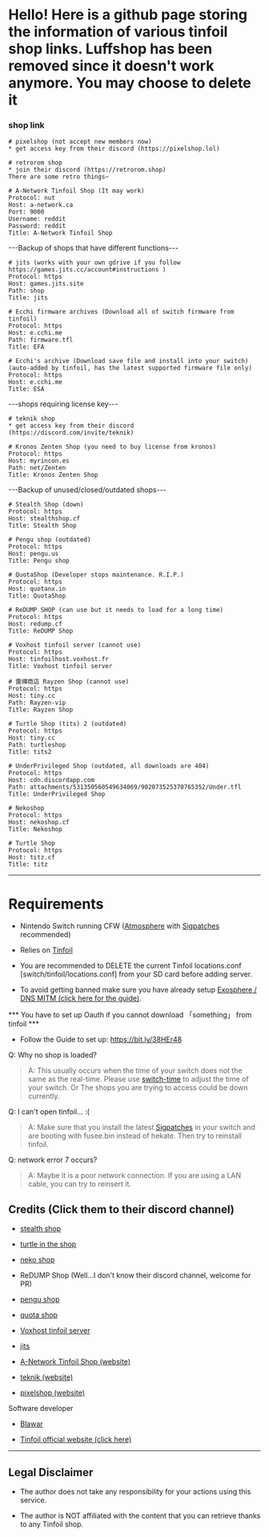 # Hello! Here is a github page storing the information of various tinfoil shop links. Luffshop has been removed since it doesn't work anymore. You may choose to delete it

### shop link

```
# pixelshop (not accept new members now)
* get access key from their discord (https://pixelshop.lol)
```

```
# retrorom shop
* join their discord (https://retrorom.shop)
There are some retro things~
```

```
# A-Network Tinfoil Shop (It may work)
Protocol: nut
Host: a-network.ca
Port: 9000
Username: reddit
Password: reddit
Title: A-Network Tinfoil Shop
```

---Backup of shops that have different functions---

```
# jits (works with your own gdrive if you follow https://games.jits.cc/account#instructions )
Protocol: https
Host: games.jits.site
Path: shop
Title: jits
```

```
# Ecchi firmware archives (Download all of switch firmware from tinfoil)
Protocol: https
Host: e.cchi.me
Path: firmware.tfl
Title: EFA
```

```
# Ecchi's archive (Download save file and install into your switch)(auto-added by tinfoil, has the latest supported firmware file only)
Protocol: https
Host: e.cchi.me
Title: ESA
```
---shops requiring license key---
```
# teknik shop
* get access key from their discord (https://discord.com/invite/teknik)
```

```
# Kronos Zenten Shop (you need to buy license from kronos)
Protocol: https
Host: myrincon.es
Path: net/Zenten
Title: Kronos Zenten Shop
```

---Backup of unused/closed/outdated shops---
```
# Stealth Shop (down)
Protocol: https
Host: stealthshop.cf
Title: Stealth Shop
```

```
# Pengu shop (outdated)
Protocol: https
Host: pengu.us
Title: Pengu shop
```
```
# QuotaShop (Developer stops maintenance. R.I.P.)
Protocol: https
Host: quotanx.in
Title: QuotaShop
```

```
# ReDUMP SHOP (can use but it needs to load for a long time)
Protocol: https
Host: redump.cf
Title: ReDUMP Shop
```

```
# Voxhost tinfoil server (cannot use)
Protocol: https
Host: tinfoilhost.voxhost.fr
Title: Voxhost tinfoil server
```

```
# 雷禪商店 Rayzen Shop (cannot use)
Protocol: https
Host: tiny.cc
Path: Rayzen-vip
Title: Rayzen Shop
```

```
# Turtle Shop (tits) 2 (outdated)
Protocol: https
Host: tiny.cc
Path: turtleshop
Title: tits2
```

```
# UnderPrivileged Shop (outdated, all downloads are 404)
Protocol: https
Host: cdn.discordapp.com
Path: attachments/531350560549634069/902073525370765352/Under.tfl
Title: UnderPrivileged Shop
```
```
# Nekoshop
Protocol: https
Host: nekoshop.cf
Title: Nekoshop
```

```
# Turtle Shop 
Protocol: https
Host: titz.cf
Title: titz
```

---------------------------------------------

# Requirements

* Nintendo Switch running CFW ([Atmosphere](https://github.com/Atmosphere-NX/Atmosphere/releases) with [Sigpatches](https://github.com/ITotalJustice/patches/releases) recommended)

* Relies on [Tinfoil](https://tinfoil.io) 

* You are recommended to DELETE the current Tinfoil locations.conf [switch/tinfoil/locations.conf] from your SD card before adding server.

* To avoid getting banned make sure you have already setup [Exosphere / DNS MITM (click here for the guide)](https://rentry.org/ExosphereDNSMITM).

*** You have to set up Oauth if you cannot download  「something」  from tinfoil ***
* Follow the Guide to set up: https://bit.ly/38HEr48

Q: Why no shop is loaded?

> A: This usually occurs when the time of your switch does not the same as the real-time. Please use [switch-time](https://github.com/3096/switch-time) to adjust the time of your switch. Or The shops you are trying to access could be down currently.


Q: I can't open tinfoil... :(

> A: Make sure that you install the latest [Sigpatches](https://github.com/ITotalJustice/patches/releases/latest) in your switch and are booting with fusee.bin instead of hekate. Then try to reinstall tinfoil.


Q: network error 7 occurs?

> A: Maybe it is a poor network connection. If you are using a LAN cable, you can try to reinsert it.


## Credits (Click them to their discord channel)

* [stealth shop](https://discord.gg/EZMAupDvWE)

* [turtle in the shop](https://discord.gg/QFXjFa3Jkh)

* [neko shop](https://discord.gg/pytKu48eMk)

* ReDUMP Shop (Well...I don't know their discord channel, welcome for PR)

* [pengu shop](https://discord.gg/VAadvt9KFH)

* [quota shop](https://discord.gg/kjvT5ah)

* [Voxhost tinfoil server](https://tinfoil.voxhost.fr/discord)

* [jits](https://discord.gg/vGqsaD2)

* [A-Network Tinfoil Shop (website)](https://a-network.ca/switch.php)

* [teknik (website)](https://teknik.app)

* [pixelshop (website)](https://pixelshop.lol/)


Software developer

* [Blawar](https://github.com/blawar)

* [Tinfoil official website (click here)](https://tinfoil.io)

---------------------------------------------





## Legal Disclaimer 
- The author does not take any responsibility for your actions using this service.

- The author is NOT affiliated with the content that you can retrieve thanks to any Tinfoil shop.
